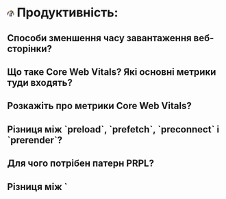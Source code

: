 <h1>
  <img src="../assets/performance.png" width="16" height="16" />
  <span>Продуктивність:</span>
</h1>

<h2>Способи зменшення часу завантаження веб-сторінки?</h2>
<h2>Що таке Core Web Vitals? Які основні метрики туди входять?</h2>
<h2>Розкажіть про метрики Core Web Vitals?</h2>
<h2>Різниця між `preload`, `prefetch`, `preconnect` і `prerender`?</h2>
<h2>Для чого потрібен патерн PRPL?</h2>
<h2>Різниця між `<script>`, `<script async>` і `<script defer>`?</h2>
<h2>Чому гарною практикою вважається розміщувати `<link>` для підключення CSS стилів всередині тегу `<head>`, а `<script>` для підключення JS ставити перед закриваючим тегом `</body>`?</h2>
<h2>Назвіть критичні етапи рендерингу?</h2>
<h2>Різниця між layout, painting і compositing?</h2>
<h2>Що таке Flash Of Unstyled Content (FOUC)? Як його уникнути?</h2>
<h2>Чому важливо мінімізувати кількість reflow і repaint у браузері? Як цього досягти?</h2>
<h2>Як оптимізувати завантаження зображень для покращення продуктивності?</h2>
<h2>Методи оптимізації завантаження шрифтів?</h2>
